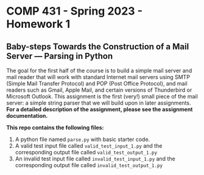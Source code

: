 # COMP 431 - Spring 2023 - Homework 1 
## Baby-steps Towards the Construction of a Mail Server — Parsing in Python
The goal for the first half of the course is to build a simple mail server and mail reader that will work with standard Internet mail servers using SMTP (Simple Mail Transfer Protocol) and POP (Post Office Protocol), and mail readers such as Gmail, Apple Mail, and certain versions of Thunderbird or Microsoft Outlook. This assignment is the first (very!) small piece of the mail server: a simple string parser that we will build upon in later assignments. 
**For a detailed description of the assignment, please see the assignment documentation.**

**This repo contains the following files:**
1. A python file named ``parse.py`` with basic starter code.
2. A valid test input file called ``valid_test_input_1.py`` and the corresponding output file called ``valid_test_output_1.py``
3. An invalid test input file called ``invalid_test_input_1.py`` and the corresponding output file called ``invalid_test_output_1.py``


